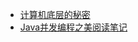 - [计算机底层的秘密](book/Underlying_computer_secrets/README.md)
- [Java并发编程之美阅读笔记](book/java_Concurrent_programming/README.md)
